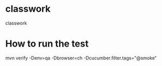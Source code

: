 # classwork
classwork
# How to run the test
mvn verify -Denv=qa -Dbrowser=ch -Dcucumber.filter.tags="@smoke"